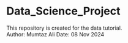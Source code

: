 # Data_Science_Project
This repository is created for the data tutorial.
<br>
Author: Mumtaz Ali
Date: 08 Nov 2024
